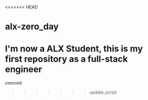 <<<<<<< HEAD
# alx-zero_day
I'm now a ALX Student, this is my first repository as a full-stack engineer
=======
concord
>>>>>>> update_script
